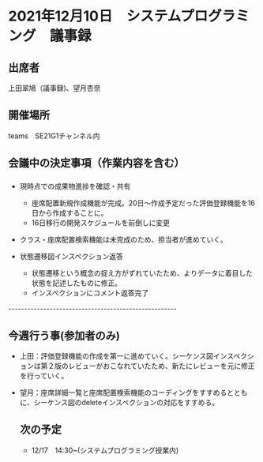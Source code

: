 # 2021年12月10日　システムプログラミング　議事録

## 出席者
上田翠鳩（議事録)、望月杏奈

## 開催場所
teams　SE21G1チャンネル内

## 会議中の決定事項（作業内容を含む）
###  
- 現時点での成果物進捗を確認・共有
  - 座席配置新規作成機能が完成。20日～作成予定だった評価登録機能を16日から作成することに。
  - 16日移行の開発スケジュールを前倒しに変更
- クラス・座席配置検索機能は未完成のため、担当者が進めていく。

- 状態遷移図インスペクション返答
  - 状態遷移という概念の捉え方がずれていたため、よりデータに着目した状態を記述したものに修正。
  - インスペクションにコメント返答完了

-----------------------------------------------------<br>

## 今週行う事(参加者のみ)
- 上田：評価登録機能の作成を第一に進めていく。シーケンス図インスペクションは第２版のレビューがおこなれていたため、新たにレビューを元に修正を行っていく。
- 望月：座席詳細一覧と座席配置検索機能のコーディングをすすめるとともに、シーケンス図のdeleteインスペクションの対応をすすめる。

  ## 次の予定
  - 12/17　14:30~(システムプログラミング授業内)